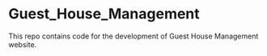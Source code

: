 # Guest_House_Management
This repo contains code for the development of Guest House Management website.
